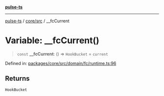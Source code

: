 [**pulse-ts**](../../../README.md)

***

[pulse-ts](../../../README.md) / [core/src](../README.md) / \_\_fcCurrent

# Variable: \_\_fcCurrent()

> `const` **\_\_fcCurrent**: () => `HookBucket` = `current`

Defined in: [packages/core/src/domain/fc/runtime.ts:96](https://github.com/jlehett/pulse-ts/blob/b287bc18de1bbb78a8cc43f602a646e458610bc3/packages/core/src/domain/fc/runtime.ts#L96)

## Returns

`HookBucket`

